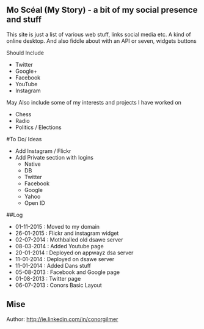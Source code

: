 ## Mo Scéal (My Story) - a bit of my social presence and stuff

This site is just a list of various web stuff, links social media etc. A kind of online desktop.
And also fiddle about with an API or seven, widgets buttons 

Should Include
- Twitter
- Google+
- Facebook
- YouTube
- Instagram

May Also include some of my interests and projects I have worked on
- Chess
- Radio
- Politics / Elections

#To Do/ Ideas
- Add Instagram / Flickr
- Add Private section with logins
  - Native
  - DB
  - Twitter
  - Facebook
  - Google
  - Yahoo
  - Open ID

##Log

- 01-11-2015 : Moved to my domain
- 26-01-2015 : Flickr and instagram widget
- 02-07-2014 : Mothballed old dsawe server
- 08-03-2014 : Added Youtube page
- 20-01-2014 : Deployed on appwayz dsa server
- 11-01-2014 : Deployed on dsawe server
- 11-01-2014 : Added Dans stuff
- 05-08-2013 : Facebook and Google page
- 01-08-2013 : Twitter page
- 06-07-2013 : Conors Basic Layout

## Mise
Author: http://ie.linkedin.com/in/conorgilmer



